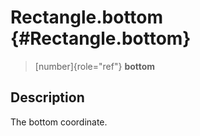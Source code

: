Rectangle.bottom {#Rectangle.bottom}
================

> [number]{role="ref"} **bottom**

Description
-----------

The bottom coordinate.
